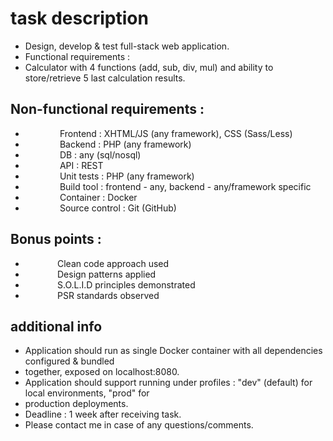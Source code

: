 # task description

* Design, develop &amp; test full-stack web application.
* Functional requirements :
* Calculator with 4 functions (add, sub, div, mul) and ability to store/retrieve 5 last calculation results. 

## Non-functional requirements :
*               Frontend : XHTML/JS (any framework), CSS (Sass/Less)
*               Backend : PHP (any framework)
*               DB : any (sql/nosql)
*               API : REST
*               Unit tests : PHP (any framework)
*               Build tool : frontend - any, backend - any/framework specific
*               Container : Docker
*               Source control : Git (GitHub)
## Bonus points :
*              Clean code approach used
*              Design patterns applied
*              S.O.L.I.D principles demonstrated
*              PSR standards observed
## additional info
* Application should run as single Docker container with all dependencies configured &amp; bundled
* together, exposed on localhost:8080.
* Application should support running under profiles : &quot;dev&quot; (default) for local environments, &quot;prod&quot; for
* production deployments.
* Deadline : 1 week after receiving task.
* Please contact me in case of any questions/comments.
